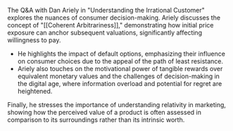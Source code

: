 The Q&A with Dan Ariely in "Understanding the Irrational Customer" explores the nuances of consumer decision-making. Ariely discusses the concept of "[[Coherent Arbitrariness]]," demonstrating how initial price exposure can anchor subsequent valuations, significantly affecting willingness to pay. 

- He highlights the impact of default options, emphasizing their influence on consumer choices due to the appeal of the path of least resistance. 
- Ariely also touches on the motivational power of tangible rewards over equivalent monetary values and the challenges of decision-making in the digital age, where information overload and potential for regret are heightened. 


Finally, he stresses the importance of understanding relativity in marketing, showing how the perceived value of a product is often assessed in comparison to its surroundings rather than its intrinsic worth.
